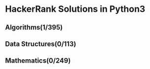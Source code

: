 HackerRank Solutions in Python3
======
Algorithms(1/395)
------
Data Structures(0/113)
------
Mathematics(0/249)
------
